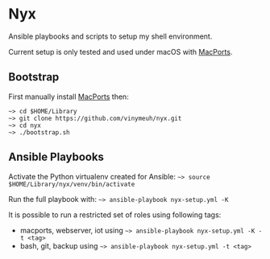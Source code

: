 # Nyx

Ansible playbooks and scripts to setup my shell environment.

Current setup is only tested and used under macOS with [MacPorts](https://www.macports.org/).

## Bootstrap

First manually install [MacPorts](https://www.macports.org/install.php) then:

```shell
~> cd $HOME/Library
~> git clone https://github.com/vinymeuh/nyx.git
~> cd nyx
~> ./bootstrap.sh
```

## Ansible Playbooks

Activate the Python virtualenv created for Ansible: ```~> source $HOME/Library/nyx/venv/bin/activate```

Run the full playbook with: ```~> ansible-playbook nyx-setup.yml -K```

It is possible to run a restricted set of roles using following tags:

* macports, webserver, iot using ```~> ansible-playbook nyx-setup.yml -K -t <tag>```
* bash, git, backup using ```~> ansible-playbook nyx-setup.yml -t <tag>```
